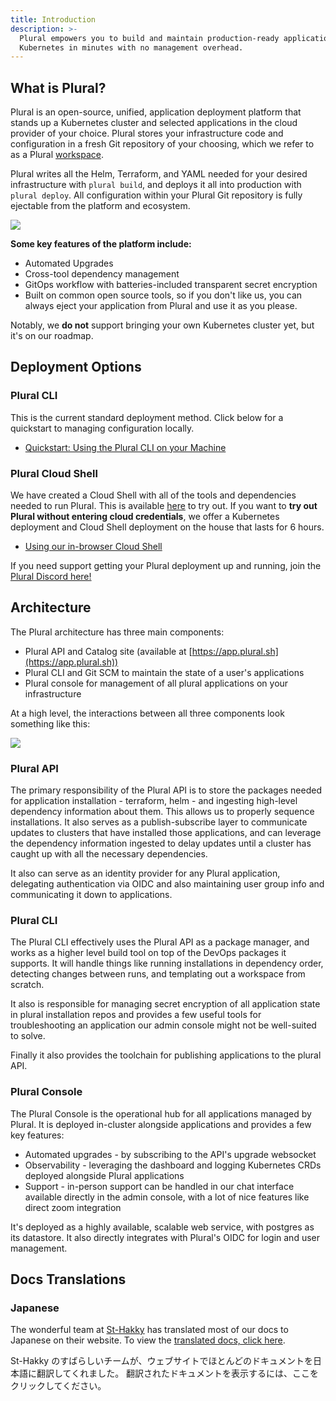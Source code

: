 ```yaml
---
title: Introduction
description: >-
  Plural empowers you to build and maintain production-ready applications on
  Kubernetes in minutes with no management overhead.
---
```


## What is Plural?

Plural is an open-source, unified, application deployment platform that stands up a Kubernetes cluster and selected applications in the cloud provider of your choice. Plural stores your infrastructure code and configuration in a fresh Git repository of your choosing, which we refer to as a Plural [workspace](./getting-started/manage-git-repositories/your-plural-workspace.md). 

Plural writes all the Helm, Terraform, and YAML needed for your desired infrastructure with `plural build`, and deploys it all into production with `plural deploy`. All configuration within your Plural Git repository is fully ejectable from the platform and ecosystem.

![](</assets/introduction/introduction-marketplace.png>)

**Some key features of the platform include:**

* Automated Upgrades
* Cross-tool dependency management
* GitOps workflow with batteries-included transparent secret encryption
* Built on common open source tools, so if you don't like us, you can always eject your application from Plural and use it as you please.

Notably, we **do not** support bringing your own Kubernetes cluster yet, but it's on our roadmap.

## Deployment Options

### Plural CLI

This is the current standard deployment method. Click below for a quickstart to managing configuration locally.

* [Quickstart: Using the Plural CLI on your Machine](/getting-started/quickstart)

### Plural Cloud Shell

We have created a Cloud Shell with all of the tools and dependencies needed to run Plural. This is available [here](https://app.plural.sh/shell) to try out. If you want to **try out Plural without entering cloud credentials**, we offer a Kubernetes deployment and Cloud Shell deployment on the house that lasts for 6 hours.

* [Using our in-browser Cloud Shell](/getting-started/cloud-shell-quickstart)

If you need support getting your Plural deployment up and running, join the [Plural Discord here!](https://discord.gg/pluralsh)

## Architecture 

The Plural architecture has three main components:

* Plural API and Catalog site (available at [https://app.plural.sh](https://app.plural.sh))
* Plural CLI and Git SCM to maintain the state of a user's applications
* Plural console for management of all plural applications on your infrastructure

At a high level, the interactions between all three components look something like this:

![](</assets/reference/architecture.png>)

### Plural API

The primary responsibility of the Plural API is to store the packages needed for application installation - terraform, helm - and ingesting high-level dependency information about them. This allows us to properly sequence installations. It also serves as a publish-subscribe layer to communicate updates to clusters that have installed those applications, and can leverage the dependency information ingested to delay updates until a cluster has caught up with all the necessary dependencies.

It also can serve as an identity provider for any Plural application, delegating authentication via OIDC and also maintaining user group info and communicating it down to applications.

### Plural CLI

The Plural CLI effectively uses the Plural API as a package manager, and works as a higher level build tool on top of the DevOps packages it supports. It will handle things like running installations in dependency order, detecting changes between runs, and templating out a workspace from scratch.

It also is responsible for managing secret encryption of all application state in plural installation repos and provides a few useful tools for troubleshooting an application our admin console might not be well-suited to solve.

Finally it also provides the toolchain for publishing applications to the plural API.

### Plural Console

The Plural Console is the operational hub for all applications managed by Plural. It is deployed in-cluster alongside applications and provides a few key features:

* Automated upgrades - by subscribing to the API's upgrade websocket
* Observability - leveraging the dashboard and logging Kubernetes CRDs deployed alongside Plural applications
* Support - in-person support can be handled in our chat interface available directly in the admin console, with a lot of nice features like direct zoom integration

It's deployed as a highly available, scalable web service, with postgres as its datastore. It also directly integrates with Plural's OIDC for login and user management.

## Docs Translations

### Japanese

The wonderful team at [St-Hakky](https://www.about.st-hakky.com/) has translated most of our docs to Japanese on their website. To view the [translated docs, click here](https://book.st-hakky.com/docs/plural-overview).

St-Hakky のすばらしいチームが、ウェブサイトでほとんどのドキュメントを日本語に翻訳してくれました。 翻訳されたドキュメントを表示するには、ここをクリックしてください。
